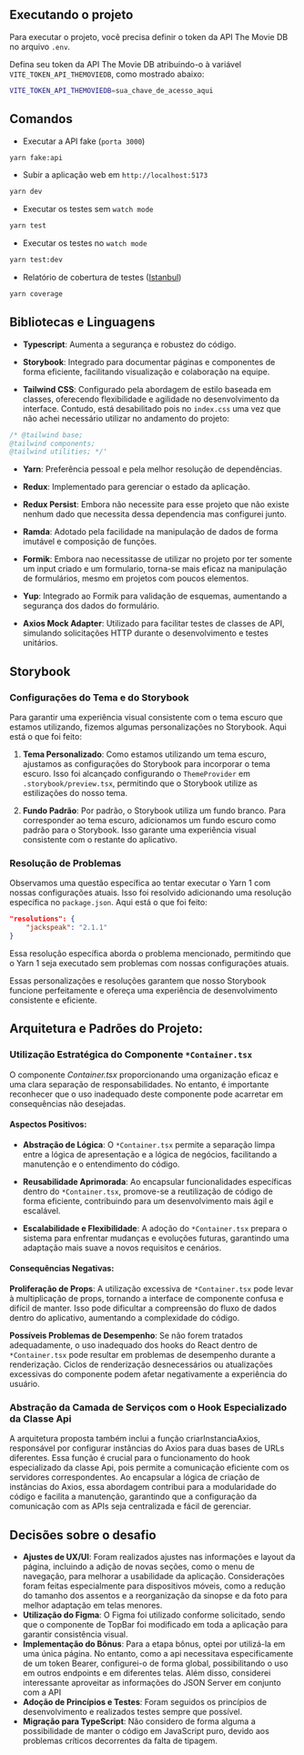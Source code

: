 ## Executando o projeto

Para executar o projeto, você precisa definir o token da API The Movie DB no arquivo `.env`.

Defina seu token da API The Movie DB atribuindo-o à variável `VITE_TOKEN_API_THEMOVIEDB`, como mostrado abaixo:

```bash
VITE_TOKEN_API_THEMOVIEDB=sua_chave_de_acesso_aqui
```

## Comandos

- Executar a API fake (`porta 3000`)
```bash
yarn fake:api
```

- Subir a aplicação web em `http://localhost:5173`
```bash
yarn dev
```

- Executar os testes sem `watch mode`
```bash
yarn test
```

- Executar os testes no `watch mode`
```bash
yarn test:dev
```

- Relatório de cobertura de testes ([Istanbul](https://istanbul.js.org/))
```bash
yarn coverage
```

## Bibliotecas e Linguagens 

- **Typescript**: Aumenta a segurança e robustez do código.

- **Storybook**: Integrado para documentar páginas e componentes de forma eficiente, facilitando visualização e colaboração na equipe.

- **Tailwind CSS**: Configurado pela abordagem de estilo baseada em classes, oferecendo flexibilidade e agilidade no desenvolvimento da interface. Contudo, está desabilitado pois no `index.css` uma vez que não achei necessário utilizar no andamento do projeto:

```ts
/* @tailwind base;
@tailwind components;
@tailwind utilities; */'
```

- **Yarn**: Preferência pessoal e pela melhor resolução de dependências.

- **Redux**: Implementado para gerenciar o estado da aplicação.

- **Redux Persist**: Embora não necessite para esse projeto que não existe nenhum dado que necessita dessa dependencia mas configurei junto.

- **Ramda**: Adotado pela facilidade na manipulação de dados de forma imutável e composição de funções.

- **Formik**: Embora nao necessitasse de utilizar no projeto por ter somente um input criado e um formulario, torna-se mais eficaz na manipulação de formulários, mesmo em projetos com poucos elementos.

- **Yup**: Integrado ao Formik para validação de esquemas, aumentando a segurança dos dados do formulário.

- **Axios Mock Adapter**: Utilizado para facilitar testes de classes de API, simulando solicitações HTTP durante o desenvolvimento e testes unitários.

## Storybook

### Configurações do Tema e do Storybook

Para garantir uma experiência visual consistente com o tema escuro que estamos utilizando, fizemos algumas personalizações no Storybook. Aqui está o que foi feito:

1. **Tema Personalizado**: Como estamos utilizando um tema escuro, ajustamos as configurações do Storybook para incorporar o tema escuro. Isso foi alcançado configurando o `ThemeProvider` em `.storybook/preview.tsx`, permitindo que o Storybook utilize as estilizações do nosso tema.

2. **Fundo Padrão**: Por padrão, o Storybook utiliza um fundo branco. Para corresponder ao tema escuro, adicionamos um fundo escuro como padrão para o Storybook. Isso garante uma experiência visual consistente com o restante do aplicativo.

### Resolução de Problemas

Observamos uma questão específica ao tentar executar o Yarn 1 com nossas configurações atuais. Isso foi resolvido adicionando uma resolução específica no `package.json`. Aqui está o que foi feito:

```json
"resolutions": {
    "jackspeak": "2.1.1"
}
```

Essa resolução específica aborda o problema mencionado, permitindo que o Yarn 1 seja executado sem problemas com nossas configurações atuais.

Essas personalizações e resoluções garantem que nosso Storybook funcione perfeitamente e ofereça uma experiência de desenvolvimento consistente e eficiente.


## Arquitetura e Padrões do Projeto: 

### Utilização Estratégica do Componente `*Container.tsx`

O componente *Container.tsx* proporcionando uma organização eficaz e uma clara separação de responsabilidades. No entanto, é importante reconhecer que o uso inadequado deste componente pode acarretar em consequências não desejadas.

#### Aspectos Positivos:

- **Abstração de Lógica**: O `*Container.tsx` permite a separação limpa entre a lógica de apresentação e a lógica de negócios, facilitando a manutenção e o entendimento do código.

- **Reusabilidade Aprimorada**: Ao encapsular funcionalidades específicas dentro do `*Container.tsx`, promove-se a reutilização de código de forma eficiente, contribuindo para um desenvolvimento mais ágil e escalável.

- **Escalabilidade e Flexibilidade**: A adoção do `*Container.tsx` prepara o sistema para enfrentar mudanças e evoluções futuras, garantindo uma adaptação mais suave a novos requisitos e cenários.

#### Consequências Negativas:

**Proliferação de Props**: A utilização excessiva de `*Container.tsx` pode levar à multiplicação de props, tornando a interface de componente confusa e difícil de manter. Isso pode dificultar a compreensão do fluxo de dados dentro do aplicativo, aumentando a complexidade do código.

**Possíveis Problemas de Desempenho**: Se não forem tratados adequadamente, o uso inadequado dos hooks do React dentro de `*Container.tsx` pode resultar em problemas de desempenho durante a renderização. Ciclos de renderização desnecessários ou atualizações excessivas do componente podem afetar negativamente a experiência do usuário.

### Abstração da Camada de Serviços com o Hook Especializado da Classe Api

A arquitetura proposta também inclui a função criarInstanciaAxios, responsável por configurar instâncias do Axios para duas bases de URLs diferentes. Essa função é crucial para o funcionamento do hook especializado da classe Api, pois permite a comunicação eficiente com os servidores correspondentes. Ao encapsular a lógica de criação de instâncias do Axios, essa abordagem contribui para a modularidade do código e facilita a manutenção, garantindo que a configuração da comunicação com as APIs seja centralizada e fácil de gerenciar.


## Decisões sobre o desafio

- **Ajustes de UX/UI**: Foram realizados ajustes nas informações e layout da página, incluindo a adição de novas seções, como o menu de navegação, para melhorar a usabilidade da aplicação. Considerações foram feitas especialmente para dispositivos móveis, como a redução do tamanho dos assentos e a reorganização da sinopse e da foto para melhor adaptação em telas menores.
- **Utilização do Figma**: O Figma foi utilizado conforme solicitado, sendo que o componente de TopBar foi modificado em toda a aplicação para garantir consistência visual.
- **Implementação do Bônus**: Para a etapa bônus, optei por utilizá-la em uma única página. No entanto, como a api necessitava especificamente de um token Bearer, configurei-o de forma global, possibilitando o uso em outros endpoints e em diferentes telas. Além disso, considerei interessante aproveitar as informações do JSON Server em conjunto com a API 
- **Adoção de Princípios e Testes**: Foram seguidos os princípios de desenvolvimento e realizados testes sempre que possível.
- **Migração para TypeScript**: Não considero de forma alguma a possibilidade de manter o código em JavaScript puro, devido aos problemas críticos decorrentes da falta de tipagem.

